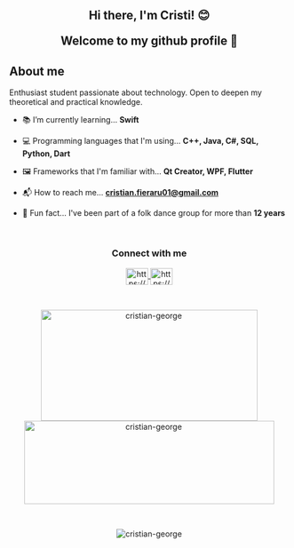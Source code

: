<h2 align="center">Hi there, I'm Cristi! 😊
  
  Welcome to my github profile 👋</h3>

## About me

Enthusiast student passionate about technology. Open to deepen my theoretical and practical knowledge.

- 📚 I’m currently learning... **Swift** 

- 💻 Programming languages that I'm using... **C++, Java, C#, SQL, Python, Dart**

- 🖼 Frameworks that I'm familiar with... **Qt Creator, WPF, Flutter**

- 📬 How to reach me... **cristian.fieraru01@gmail.com**

- 🕺 Fun fact... I've been part of a folk dance group for more than **12 years**

<br>

<h3 align="center">Connect with me</h3>
<p align="center">
  <a href="https://www.linkedin.com/in/cristian-fieraru/" target="blank">
    <img align="center" src="https://raw.githubusercontent.com/rahuldkjain/github-profile-readme-generator/master/src/images/icons/Social/linked-in-alt.svg" alt="https://www.linkedin.com/in/cristian-fieraru/" height="30" width="40" />
  </a>
  <a href="https://github.com/cristian-george" target="blank">
    <img align="center" src="https://raw.githubusercontent.com/rahuldkjain/github-profile-readme-generator/master/src/images/icons/Social/github.svg" alt="https://github.com/cristian-george" height="30" width="40" />
  </a>
</p>

<br>

<p align="center">
  <img align="center" width="390" height= "200" src="https://github-readme-stats.vercel.app/api?username=cristian-george&show_icons=true&locale=en&theme=github_dark" alt="cristian-george" />

  <img align="center" width="450" height= "150" src="https://github-readme-stats.vercel.app/api/top-langs?username=cristian-george&show_icons=true&locale=en&layout=compact&theme=github_dark" alt="cristian-george" />
</p>

<br>

<p align="center">
  <img align="center" src="https://github-readme-streak-stats.herokuapp.com/?user=cristian-george&theme=github-dark-blue" alt="cristian-george" />
</p>

